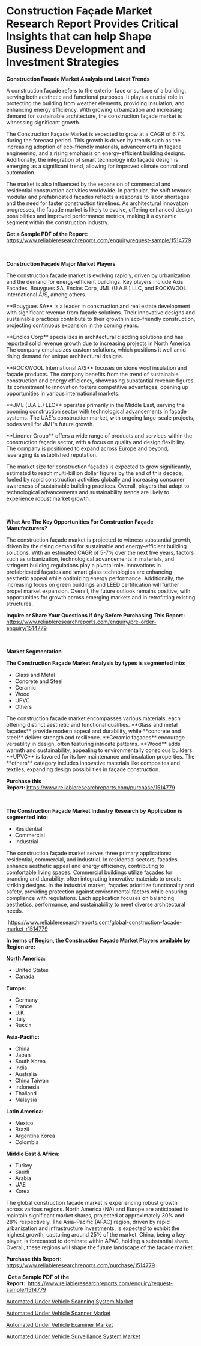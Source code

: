<p><h1>Construction Façade Market Research Report Provides Critical Insights that can help Shape Business Development and Investment Strategies</h1></p><p><strong>Construction Façade Market Analysis and Latest Trends</strong></p>
<p><p>A construction façade refers to the exterior face or surface of a building, serving both aesthetic and functional purposes. It plays a crucial role in protecting the building from weather elements, providing insulation, and enhancing energy efficiency. With growing urbanization and increasing demand for sustainable architecture, the construction façade market is witnessing significant growth.</p><p>The Construction Façade Market is expected to grow at a CAGR of 6.7% during the forecast period. This growth is driven by trends such as the increasing adoption of eco-friendly materials, advancements in façade engineering, and a rising emphasis on energy-efficient building designs. Additionally, the integration of smart technology into façade design is emerging as a significant trend, allowing for improved climate control and automation.</p><p>The market is also influenced by the expansion of commercial and residential construction activities worldwide. In particular, the shift towards modular and prefabricated façades reflects a response to labor shortages and the need for faster construction timelines. As architectural innovation progresses, the façade market is likely to evolve, offering enhanced design possibilities and improved performance metrics, making it a dynamic segment within the construction industry.</p></p>
<p><strong>Get a Sample PDF of the Report:&nbsp;</strong> <a href="https://www.reliableresearchreports.com/enquiry/request-sample/1514779?utm_campaign=37&utm_medium=2&utm_source=Github&utm_content=ia&utm_term=17012025&utm_id=construction-facade">https://www.reliableresearchreports.com/enquiry/request-sample/1514779</a></p>
<p>&nbsp;</p>
<p><strong>Construction Façade Major Market Players</strong></p>
<p><p>The construction façade market is evolving rapidly, driven by urbanization and the demand for energy-efficient buildings. Key players include Axis Facades, Bouygues SA, Enclos Corp, JML (U.A.E.) LLC, and ROCKWOOL International A/S, among others. </p><p>**Bouygues SA** is a leader in construction and real estate development with significant revenue from façade solutions. Their innovative designs and sustainable practices contribute to their growth in eco-friendly construction, projecting continuous expansion in the coming years.</p><p>**Enclos Corp** specializes in architectural cladding solutions and has reported solid revenue growth due to increasing projects in North America. The company emphasizes custom solutions, which positions it well amid rising demand for unique architectural designs.</p><p>**ROCKWOOL International A/S** focuses on stone wool insulation and façade products. The company benefits from the trend of sustainable construction and energy efficiency, showcasing substantial revenue figures. Its commitment to innovation fosters competitive advantages, opening up opportunities in various international markets.</p><p>**JML (U.A.E.) LLC** operates primarily in the Middle East, serving the booming construction sector with technological advancements in façade systems. The UAE's construction market, with ongoing large-scale projects, bodes well for JML's future growth.</p><p>**Lindner Group** offers a wide range of products and services within the construction façade sector, with a focus on quality and design flexibility. The company is positioned to expand across Europe and beyond, leveraging its established reputation.</p><p>The market size for construction façades is expected to grow significantly, estimated to reach multi-billion dollar figures by the end of this decade, fueled by rapid construction activities globally and increasing consumer awareness of sustainable building practices. Overall, players that adapt to technological advancements and sustainability trends are likely to experience robust market growth.</p></p>
<p>&nbsp;</p>
<p><strong>What Are The Key Opportunities For Construction Façade Manufacturers?</strong></p>
<p><p>The construction façade market is projected to witness substantial growth, driven by the rising demand for sustainable and energy-efficient building solutions. With an estimated CAGR of 5-7% over the next five years, factors such as urbanization, technological advancements in materials, and stringent building regulations play a pivotal role. Innovations in prefabricated façades and smart glass technologies are enhancing aesthetic appeal while optimizing energy performance. Additionally, the increasing focus on green buildings and LEED certification will further propel market expansion. Overall, the future outlook remains positive, with opportunities for growth across emerging markets and in retrofitting existing structures.</p></p>
<p><strong>Inquire or Share Your Questions If Any Before Purchasing This Report:</strong> <a href="https://www.reliableresearchreports.com/enquiry/pre-order-enquiry/1514779?utm_campaign=37&utm_medium=2&utm_source=Github&utm_content=ia&utm_term=17012025&utm_id=construction-facade">https://www.reliableresearchreports.com/enquiry/pre-order-enquiry/1514779</a></p>
<p>&nbsp;</p>
<p><strong>Market Segmentation</strong></p>
<p><strong>The Construction Façade Market Analysis by types is segmented into:</strong></p>
<p><ul><li>Glass and Metal</li><li>Concrete and Steel</li><li>Ceramic</li><li>Wood</li><li>UPVC</li><li>Others</li></ul></p>
<p><p>The construction façade market encompasses various materials, each offering distinct aesthetic and functional qualities. **Glass and metal façades** provide modern appeal and durability, while **concrete and steel** deliver strength and resilience. **Ceramic façades** encourage versatility in design, often featuring intricate patterns. **Wood** adds warmth and sustainability, appealing to environmentally conscious builders. **UPVC** is favored for its low maintenance and insulation properties. The **others** category includes innovative materials like composites and textiles, expanding design possibilities in façade construction.</p></p>
<p><strong>Purchase this Report:&nbsp;</strong><a href="https://www.reliableresearchreports.com/purchase/1514779?utm_campaign=37&utm_medium=2&utm_source=Github&utm_content=ia&utm_term=17012025&utm_id=construction-facade">https://www.reliableresearchreports.com/purchase/1514779</a></p>
<p>&nbsp;</p>
<p><strong>The Construction Façade Market Industry Research by Application is segmented into:</strong></p>
<p><ul><li>Residential</li><li>Commercial</li><li>Industrial</li></ul></p>
<p><p>The construction façade market serves three primary applications: residential, commercial, and industrial. In residential sectors, façades enhance aesthetic appeal and energy efficiency, contributing to comfortable living spaces. Commercial buildings utilize façades for branding and durability, often integrating innovative materials to create striking designs. In the industrial market, façades prioritize functionality and safety, providing protection against environmental factors while ensuring compliance with regulations. Each application focuses on balancing aesthetics, performance, and sustainability to meet diverse architectural needs.</p></p>
<p><a href="https://www.reliableresearchreports.com/global-construction-facade-market-r1514779?utm_campaign=37&utm_medium=2&utm_source=Github&utm_content=ia&utm_term=17012025&utm_id=construction-facade">&nbsp;https://www.reliableresearchreports.com/global-construction-facade-market-r1514779</a></p>
<p><strong>In terms of Region, the Construction Façade Market Players available by Region are:</strong></p>
<p>
    <p> <strong> North America: </strong>
        <ul>
            <li>United States</li>
            <li>Canada</li>
        </ul>
        </p> 
    <p> <strong> Europe: </strong>
        <ul>
            <li>Germany</li>
            <li>France</li>
            <li>U.K.</li>
            <li>Italy</li>
            <li>Russia</li>
        </ul>
        </p> 
    <p> <strong> Asia-Pacific: </strong>
        <ul>
            <li>China</li>
            <li>Japan</li>
            <li>South Korea</li>
            <li>India</li>
            <li>Australia</li>
            <li>China Taiwan</li>
            <li>Indonesia</li>
            <li>Thailand</li>
            <li>Malaysia</li>
        </ul>
        </p> 
    <p> <strong> Latin America: </strong>
        <ul>
            <li>Mexico</li>
            <li>Brazil</li>
            <li>Argentina Korea</li>
            <li>Colombia</li>
        </ul>
        </p> 
    <p> <strong> Middle East & Africa: </strong>
        <ul>
            <li>Turkey</li>
            <li>Saudi</li>
            <li>Arabia</li>
            <li>UAE</li>
            <li>Korea</li>
        </ul>
    </p>
    </p>
<p><p>The global construction façade market is experiencing robust growth across various regions. North America (NA) and Europe are anticipated to maintain significant market shares, projected at approximately 30% and 28% respectively. The Asia-Pacific (APAC) region, driven by rapid urbanization and infrastructure investments, is expected to exhibit the highest growth, capturing around 25% of the market. China, being a key player, is forecasted to dominate within APAC, holding a substantial share. Overall, these regions will shape the future landscape of the façade market.</p></p>
<p><strong>Purchase this Report: </strong><a href="https://www.reliableresearchreports.com/purchase/1514779?utm_campaign=37&utm_medium=2&utm_source=Github&utm_content=ia&utm_term=17012025&utm_id=construction-facade">https://www.reliableresearchreports.com/purchase/1514779</a></p>
<p>&nbsp;<strong>Get a Sample PDF of the Report:&nbsp;&nbsp;</strong><a href="https://www.reliableresearchreports.com/enquiry/request-sample/1514779?utm_campaign=37&utm_medium=2&utm_source=Github&utm_content=ia&utm_term=17012025&utm_id=construction-facade">https://www.reliableresearchreports.com/enquiry/request-sample/1514779</a></p>
<p><strong></strong></p>
<p><p><a href="https://github.com/joannesouthgate/Market-Research-Report-List-5/blob/main/automated-under-vehicle-scanning-system-market.md?utm_campaign=37&utm_medium=2&utm_source=Github&utm_content=ia&utm_term=17012025&utm_id=construction-facade">Automated Under Vehicle Scanning System Market</a></p><p><a href="https://github.com/DianaWilson796/Market-Research-Report-List-1/blob/main/automated-under-vehicle-scanner-market.md?utm_campaign=37&utm_medium=2&utm_source=Github&utm_content=ia&utm_term=17012025&utm_id=construction-facade">Automated Under Vehicle Scanner Market</a></p><p><a href="https://github.com/maclarensidney/Market-Research-Report-List-1/blob/main/automated-under-vehicle-examiner-market.md?utm_campaign=37&utm_medium=2&utm_source=Github&utm_content=ia&utm_term=17012025&utm_id=construction-facade">Automated Under Vehicle Examiner Market</a></p><p><a href="https://github.com/sofayahoo2023/Market-Research-Report-List-6/blob/main/automated-under-vehicle-surveillance-system-market.md?utm_campaign=37&utm_medium=2&utm_source=Github&utm_content=ia&utm_term=17012025&utm_id=construction-facade">Automated Under Vehicle Surveillance System Market</a></p></p>
